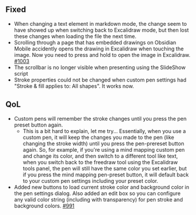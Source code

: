 ## Fixed
- When changing a text element in markdown mode, the change seem to have showed up when switching back to Excalidraw  mode, but then lost these changes when loading the file the next time.
- Scrolling through a page that has embedded drawings on Obsidian Mobile accidently opens the drawing in Excalidraw when touching the image. Now you need to press and hold to open the image in Excalidraw. [#1003](https://github.com/zsviczian/obsidian-excalidraw-plugin/issues/1003)
- The scrollbar is no longer visible when presenting using the SlideShow script
- Stroke properties could not be changed when custom pen settings had "Stroke & fill applies to: All shapes". It works now.

## QoL
- Custom pens will remember the stroke changes until you press the pen preset button again.
  - This is a bit hard to explain, let me try... Essentially, when you use a custom pen, it will keep the changes you made to the pen (like changing the stroke width) until you press the pen-prereset button again. So, for example, if you're using a mind mapping custom pen and change its color, and then switch to a different tool like text, when you switch back to the freedraw tool using the Excalidraw tools panel, the pen will still have the same color you set earlier, but if you press the mind mapping pen-preset button, it will default back to your custom pen settings including your preset color.
- Added new buttons to load current stroke color and background color in the pen settings dialog. Also added an edit box so you can configure any valid color string (including with transparency) for pen stroke and background colors. [#991](https://github.com/zsviczian/obsidian-excalidraw-plugin/issues/991)